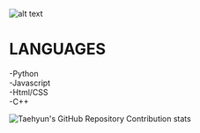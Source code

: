 ![alt text](https://github.com/itizye/itizie/header.png?raw=true)

<h1>LANGUAGES</h1>

 -Python<br>
 -Javascript<br>
 -Html/CSS<br>
 -C++

 ![Taehyun's GitHub Repository Contribution stats](https://github-contributor-stats.vercel.app/api?username=ItIzYe)

<!---
ItIzYe/ItIzYe is a ✨ special ✨ repository because its `README.md` (this file) appears on your GitHub profile.
You can click the Preview link to take a look at your changes.
--->
